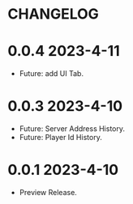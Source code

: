 # CHANGELOG

# 0.0.4 2023-4-11

- Future: add UI Tab.

# 0.0.3 2023-4-10

- Future: Server Address History.
- Future: Player Id History.

# 0.0.1 2023-4-10

- Preview Release.
